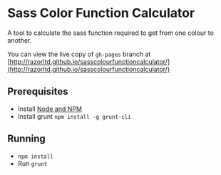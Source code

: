 # Sass Color Function Calculator
A tool to calculate the sass function required to get from one colour to another.

You can view the live copy of `gh-pages` branch at [http://razorltd.github.io/sasscolourfunctioncalculator/](http://razorltd.github.io/sasscolourfunctioncalculator/)

## Prerequisites

* Install [Node and NPM](https://nodejs.org/en/)
* Install grunt `npm install -g grunt-cli`


## Running

* `npm install`
* Run `grunt`